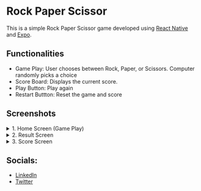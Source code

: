 # Rock Paper Scissor 
This is a simple Rock Paper Scissor game developed using [React Native](https://reactnative.dev/) and [Expo](https://expo.dev/).

## Functionalities
- Game Play: User chooses between Rock, Paper, or Scissors. Computer randomly picks a choice
- Score Board: Displays the current score.
- Play Button: Play again
- Restart Buttton: Reset the game and score 

## Screenshots
 <details>
   <summary>1. Home Screen (Game Play)</summary>
   
![image](https://github.com/user-attachments/assets/62f65030-e477-4ed7-bb1d-3933ee111daf)

 The game play or home screen where a user can choose between Rock, Paper, or Scissors. 
 </details>


 <details>
   <summary>2. Result Screen</summary>
   
![image](https://github.com/user-attachments/assets/42f6046b-40e7-45a0-9d33-1d55b4d641b4)

 The result screen where a user can see if they win, lose or draw. The choices are displayed.
 </details>

 
 <details>
   <summary>3. Score Screen</summary>
   
![image](https://github.com/user-attachments/assets/2fb68683-1f19-48a1-ab96-03ab2ae349e0)

 The screen where user can check their current score. 
 </details>



## Socials:
- [LinkedIn](https://www.linkedin.com/in/jfmartinz/)
- [Twitter](https://x.com/jfmartinz)
